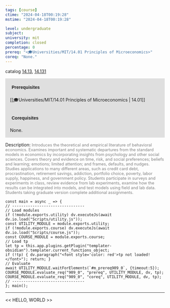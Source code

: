 ```yaml
---
tags: [course]
ctime: "2024-04-18T00:19:28"
mstime: "2024-04-18T00:19:28"

level: undergraduate
subject: 
university: mit
completion: closed
percentage: 0
prereq: "<🎓Universities/MIT/14.01 Principles of Microeconomics>"
coreq: "None."
---
```


catalog [14.13](http://student.mit.edu/catalog/m14a.html#14.13), [14.131](http://student.mit.edu/catalog/m14a.html#14.131)

<span style="display: block; padding: 15px; background-color: rgb(100, 100, 100, 0.2);"><font id="m_prereq909_0" style="display: block; font-family: Arial, sans-serif; font-weight: bold; padding: 5px">Prerequisites</font><br><span id="prereq909_0">[[🎓Universities/MIT/14.01 Principles of Microeconomics | 14.01]]</span></span>
<span style="display: block; padding: 15px; background-color: rgb(100, 100, 100, 0.2);"><font id="m_coreq909_0" style="display: block; font-family: Arial, sans-serif; font-weight: bold; padding: 5px">Corequisites</font><br><span id="coreq909_0">None.</span></span>

<font style="">Description:</font>
<font style="color: grey; font-size: 0.8rem;">Introduces the theoretical and empirical literature of behavioral economics. Examines important and systematic departures from the standard models in economics by incorporating insights from psychology and other social sciences. Covers theory and evidence on time, risk, and social preferences; beliefs and learning; emotions; limited attention; and frames, defaults, and nudges. Studies applications to many different areas, such as credit card debt, procrastination, retirement savings, addiction, portfolio choice, poverty, labor supply, happiness, and government policy. Students participate in surveys and experiments in class, review evidence from lab experiments, examine how the results can be integrated into models, and test models using field and lab data. Students taking graduate version complete additional assignments.</font>

```dataviewjs
const main = async _ => {
// --------------------------------
// Load modules
if (!module.exports.utility) dv.executeJs(await dv.io.load("Scripts/utility.js"));
const UTILITY_MODULE = module.exports.utility;
if (!module.exports.course) dv.executeJs(await dv.io.load("Scripts/course.js"));
const COURSE_MODULE = module.exports.course;
// Load tp
let tp = this.app.plugins.getPlugin("templater-obsidian").templater.current_functions_object;
if (!tp) { dv.paragraph("<font style='color: red'>tp not loaded!</font>"); return; }
// Evaluate
await UTILITY_MODULE.waitForElements(`#m_prereq909_0`, {timeout:5});
COURSE_MODULE.evaluate_req("909_0", "prereq", UTILITY_MODULE, dv, tp);
COURSE_MODULE.evaluate_req("909_0", "coreq", UTILITY_MODULE, dv, tp);
// --------------------------------
}; main();
```

---

<< HELLO, WORLD >>
